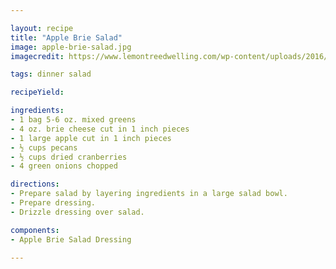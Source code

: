 ```yaml
---

layout: recipe
title: "Apple Brie Salad"
image: apple-brie-salad.jpg 
imagecredit: https://www.lemontreedwelling.com/wp-content/uploads/2016/01/Apple-Brie-Salad-6.jpg

tags: dinner salad

recipeYield:

ingredients:
- 1 bag 5-6 oz. mixed greens
- 4 oz. brie cheese cut in 1 inch pieces
- 1 large apple cut in 1 inch pieces
- ½ cups pecans
- ½ cups dried cranberries
- 4 green onions chopped

directions:
- Prepare salad by layering ingredients in a large salad bowl.
- Prepare dressing.
- Drizzle dressing over salad.

components:
- Apple Brie Salad Dressing

---
```


